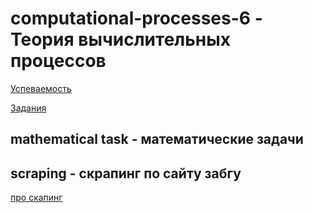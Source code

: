 # computational-processes-6 - Теория вычислительных процессов

[Успеваемость](https://docs.google.com/spreadsheets/d/1HYFkxtTxYqXsZASsX_ZGsDWGBvevukQZhHgS5r-YzW4/edit#gid=1815098851)

[Задания](https://github.com/VetrovSV/OOP/blob/master/2021-fall/plan_2.md#домашнее-задание)

## mathematical task - математические задачи

## scraping - скрапинг по сайту забгу

[про скапинг](https://tproger.ru/translations/skraping-sajta-s-pomoshhju-python-gajd-dlja-novichkov/)





